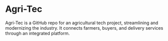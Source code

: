 # Agri-Tec
Agri-Tec is a GitHub repo for an agricultural tech project, streamlining and modernizing the industry. It connects farmers, buyers, and delivery services through an integrated platform.

## 
